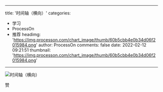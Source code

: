 
---
title: '时间轴（横向）'
categories: 
 - 学习
 - ProcessOn
 - 推荐
headimg: 'https://img.processon.com/chart_image/thumb/60b5cbb4e0b34d06f2015984.png'
author: ProcessOn
comments: false
date: 2022-02-12 09:21:51
thumbnail: 'https://img.processon.com/chart_image/thumb/60b5cbb4e0b34d06f2015984.png'
---

<div>   
<img class="thumb" alt="时间轴（横向）" src="https://img.processon.com/chart_image/thumb/60b5cbb4e0b34d06f2015984.png" referrerpolicy="no-referrer">
<p>赞</p>  
</div>
            